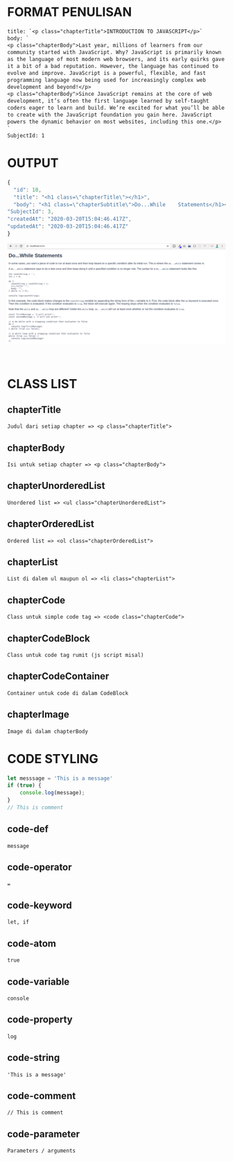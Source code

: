 # FORMAT PENULISAN

    title: `<p class="chapterTitle">INTRODUCTION TO JAVASCRIPT</p>`
    body: `
    <p class="chapterBody">Last year, millions of learners from our community started with JavaScript. Why? JavaScript is primarily known as the language of most modern web browsers, and its early quirks gave it a bit of a bad reputation. However, the language has continued to evolve and improve. JavaScript is a powerful, flexible, and fast programming language now being used for increasingly complex web development and beyond!</p>
    <p class="chapterBody">Since JavaScript remains at the core of web development, it’s often the first language learned by self-taught coders eager to learn and build. We’re excited for what you’ll be able to create with the JavaScript foundation you gain here. JavaScript powers the dynamic behavior on most websites, including this one.</p>
    `
    SubjectId: 1

# OUTPUT
```javascript
{
  "id": 10,
  "title": "<h1 class=\"chapterTitle\"></h1>",
  "body": "<h1 class=\"chapterSubtitle\">Do...While    Statements</h1><p class=\"chapterBody\">In some cases, you want a piece of code to run at least once and blablabla...",
"SubjectId": 3,
"createdAt": "2020-03-20T15:04:46.417Z",
"updatedAt": "2020-03-20T15:04:46.417Z"
}
```
![Screenshot](./SS.png)

<br>

# CLASS LIST

## chapterTitle
    Judul dari setiap chapter => <p class="chapterTitle">

## chapterBody
    Isi untuk setiap chapter => <p class="chapterBody">

## chapterUnorderedList
    Unordered list => <ul class="chapterUnorderedList">

## chapterOrderedList
    Ordered list => <ol class="chapterOrderedList">

## chapterList
    List di dalem ul maupun ol => <li class="chapterList">

## chapterCode
    Class untuk simple code tag => <code class="chapterCode">

## chapterCodeBlock
    Class untuk code tag rumit (js script misal)

## chapterCodeContainer
    Container untuk code di dalam CodeBlock

## chapterImage
    Image di dalam chapterBody


# CODE STYLING
```javascript
let messsage = 'This is a message'
if (true) {
    console.log(message); 
} 
// This is comment
```
## code-def
    message

## code-operator
    =

## code-keyword
    let, if

## code-atom
    true

## code-variable
    console

## code-property
    log

## code-string
    'This is a message'

## code-comment
    // This is comment

## code-parameter
    Parameters / arguments